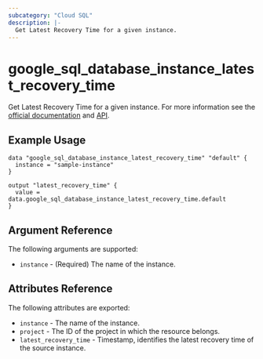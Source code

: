 ```yaml
---
subcategory: "Cloud SQL"
description: |-
  Get Latest Recovery Time for a given instance.
---
```


# google_sql_database_instance_latest_recovery_time

Get Latest Recovery Time for a given instance. For more information see the
[official documentation](https://cloud.google.com/sql/)
and
[API](https://cloud.google.com/sql/docs/postgres/backup-recovery/pitr#get-the-latest-recovery-time).


## Example Usage

```hcl
data "google_sql_database_instance_latest_recovery_time" "default" {
  instance = "sample-instance"
}

output "latest_recovery_time" {
  value = data.google_sql_database_instance_latest_recovery_time.default
}
```

## Argument Reference

The following arguments are supported:

* `instance` - (Required) The name of the instance.

## Attributes Reference

The following attributes are exported:

* `instance` - The name of the instance.
* `project` - The ID of the project in which the resource belongs.
* `latest_recovery_time` - Timestamp, identifies the latest recovery time of the source instance.
